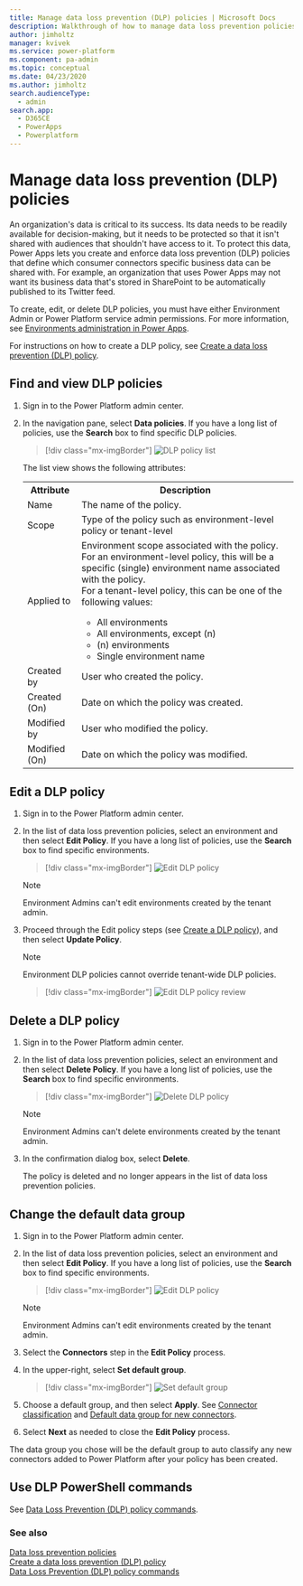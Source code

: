 ```yaml
---
title: Manage data loss prevention (DLP) policies | Microsoft Docs
description: Walkthrough of how to manage data loss prevention policies for Power Apps.
author: jimholtz
manager: kvivek
ms.service: power-platform
ms.component: pa-admin
ms.topic: conceptual
ms.date: 04/23/2020
ms.author: jimholtz
search.audienceType: 
  - admin
search.app: 
  - D365CE
  - PowerApps
  - Powerplatform
---
```


# Manage data loss prevention (DLP) policies 
An organization's data is critical to its success. Its data needs to be readily available for decision-making, but it needs to be protected so that it isn't shared with audiences that shouldn't have access to it. To protect this data, Power Apps lets you create and enforce data loss prevention (DLP) policies that define which consumer connectors specific business data can be shared with. For example, an organization that uses Power Apps may not want its business data that's stored in SharePoint to be automatically published to its Twitter feed.

To create, edit, or delete DLP policies, you must have either Environment Admin or Power Platform service admin permissions. For more information, see [Environments administration in Power Apps](environments-administration.md).

For instructions on how to create a DLP policy, see [Create a data loss prevention (DLP) policy](create-dlp-policy.md).

## Find and view DLP policies

1. Sign in to the Power Platform admin center.

2. In the navigation pane, select **Data policies**. If you have a long list of policies, use the **Search** box to find specific DLP policies.

   > [!div class="mx-imgBorder"] 
   > ![DLP policy list](media/dlp-policy-list-view.png "DLP policy list")

   The list view shows the following attributes:

   <table style="width:100%">
   <tr>
   <th>Attribute</th>
   <th>Description</th>
   </tr>
   <tr>
   <td width="20%"> Name</td>
   <td width="80%"> The name of the policy. </td>
   </tr>
   <tr>
   <td width="20%"> Scope</td>
   <td width="80%"> Type of the policy such as environment-level policy or tenant-level </td>
   </tr>
   <tr>
   <td width="20%"> Applied to</td>
   <td width="80%"> Environment scope associated with the policy.<br />For an environment-level policy, this will be a specific (single) environment name associated with the policy. <br /> For a tenant-level policy, this can be one of the following values:<br /><ul><li>All environments</li><li>All environments, except (n)</li><li> (n) environments</li><li>Single environment name</li></ul> </td>
   </tr>
   <tr>
   <td width="20%"> Created by  </td>
   <td width="80%">   User who created the policy.   </td>
   </tr>
   <tr>
   <td width="20%"> Created (On) </td>
   <td width="80%"> Date on which the policy was created.  </td>
   </tr>
      <tr>
   <td width="20%"> Modified by  </td>
   <td width="80%">   User who modified the policy.   </td>
   </tr>
   <tr>
   <td width="20%"> Modified (On) </td>
   <td width="80%"> Date on which the policy was modified.  </td>
   </tr>
   </table>

## Edit a DLP policy

1. Sign in to the Power Platform admin center.

2. In the list of data loss prevention policies, select an environment and then select **Edit Policy**. If you have a long list of policies, use the **Search** box to find specific environments.

   > [!div class="mx-imgBorder"] 
   > ![Edit DLP policy](media/dlp-edit-policy.png "Edit DLP policy")

   > [!NOTE]
   > Environment Admins can't edit environments created by the tenant admin.

3. Proceed through the Edit policy steps (see [Create a DLP policy](create-dlp-policy.md)), and then select **Update Policy**.

   > [!NOTE]
   > Environment DLP policies cannot override tenant-wide DLP policies.

   > [!div class="mx-imgBorder"] 
   > ![Edit DLP policy review](media/dlp-edit-policy-review.png "Edit DLP policy review")

## Delete a DLP policy

1. Sign in to the Power Platform admin center.

2. In the list of data loss prevention policies, select an environment and then select **Delete Policy**. If you have a long list of policies, use the **Search** box to find specific environments.

   > [!div class="mx-imgBorder"] 
   > ![Delete DLP policy](media/dlp-delete-policy.png "Delete DLP policy")

   > [!NOTE]
   > Environment Admins can't delete environments created by the tenant admin.

3. In the confirmation dialog box, select **Delete**.

   The policy is deleted and no longer appears in the list of data loss prevention policies.

## Change the default data group

1. Sign in to the Power Platform admin center.

2. In the list of data loss prevention policies, select an environment and then select **Edit Policy**. If you have a long list of policies, use the **Search** box to find specific environments.

   > [!div class="mx-imgBorder"] 
   > ![Edit DLP policy](media/dlp-edit-policy.png "Edit DLP policy")

   > [!NOTE]
   > Environment Admins can't edit environments created by the tenant admin.

3. Select the **Connectors** step in the **Edit Policy** process.

4. In the upper-right, select **Set default group**.

   > [!div class="mx-imgBorder"] 
   > ![Set default group](media/dlp-edit-default-group.png "Set default group")

5. Choose a default group, and then select **Apply**. See [Connector classification](wp-data-loss-prevention.md#connector-classification) and [Default data group for new connectors](wp-data-loss-prevention.md#default-data-group-for-new-connectors).

6. Select **Next** as needed to close the **Edit Policy** process.

The data group you chose will be the default group to auto classify any new connectors added to Power Platform after your policy has been created. 

## Use DLP PowerShell commands
See [Data Loss Prevention (DLP) policy commands](powerapps-powershell.md#data-loss-prevention-dlp-policy-commands).

### See also
[Data loss prevention policies](wp-data-loss-prevention.md) <br />
[Create a data loss prevention (DLP) policy](create-dlp-policy.md) <br />
[Data Loss Prevention (DLP) policy commands](powerapps-powershell.md#data-loss-prevention-dlp-policy-commands)